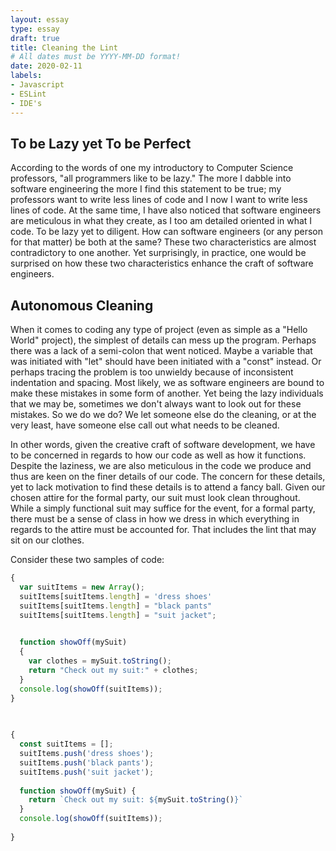 ```yaml
---
layout: essay
type: essay
draft: true
title: Cleaning the Lint
# All dates must be YYYY-MM-DD format!
date: 2020-02-11
labels:
- Javascript
- ESLint
- IDE's
---
```

## To be Lazy yet To be Perfect
According to the words of one my introductory to Computer Science professors, "all programmers like to be lazy."  The more I dabble into software engineering the more I find this statement to be true; my professors want to write less lines of code and I now I want to write less lines of code.  At the same time, I have also noticed that software engineers are meticulous in what they create, as I too am detailed oriented in what I code.  To be lazy yet to diligent. How can software engineers (or any person for that matter) be both at the same?  These two characteristics are almost contradictory to one another. Yet surprisingly, in practice, one would be surprised on how these two characteristics enhance the craft of software engineers.

## Autonomous Cleaning
When it comes to coding any type of project (even as simple as a "Hello World" project), the simplest of details can mess up the program.  Perhaps there was a lack of a semi-colon that went noticed.  Maybe a variable that was initiated with "let" should have been initiated with a "const" instead.  Or perhaps tracing the problem is too unwieldy because of inconsistent indentation and spacing.  Most likely, we as software engineers are bound to make these mistakes in some form of another.  Yet being the lazy individuals that we may be, sometimes we don't always want to look out for these mistakes.  So we do we do? We let someone else do the cleaning, or at the very least, have someone else call out what needs to be cleaned.

In other words, given the creative craft of software development, we have to be concerned in regards to how our code as well as how it functions.  Despite the laziness, we are also meticulous in the code we produce and thus are keen on the finer details of our code.  The concern for these details, yet to lack motivation to find these details is to attend a fancy ball. Given our chosen attire for the formal party, our suit must look clean throughout.  While a simply functional suit may suffice for the event, for a formal party, there must be a sense of class in how we dress in which everything in regards to the attire must be accounted for.  That includes the lint that may sit on our clothes.

Consider these two samples of code:
```javascript
{
  var suitItems = new Array();
  suitItems[suitItems.length] = 'dress shoes'
  suitItems[suitItems.length] = "black pants"
  suitItems[suitItems.length] = "suit jacket";
  

  function showOff(mySuit) 
  {
    var clothes = mySuit.toString();
    return "Check out my suit:" + clothes;
  }
  console.log(showOff(suitItems));
}
    
  

```

```javascript
{
  const suitItems = [];
  suitItems.push('dress shoes');
  suitItems.push('black pants');
  suitItems.push('suit jacket');
  
  function showOff(mySuit) {
    return `Check out my suit: ${mySuit.toString()}`
  }
  console.log(showOff(suitItems));
  
}
```

